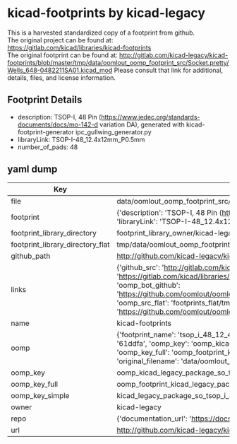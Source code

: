 # kicad-footprints by kicad-legacy  
This is a harvested standardized copy of a footprint from github.  
The original project can be found at:  
https://gitlab.com/kicad/libraries/kicad-footprints  
The original footprint can be found at:
http://gitlab.com/kicad-legacy/kicad-footprints/blob/master/tmp/data/oomlout_oomp_footprint_src/Socket.pretty/Wells_648-0482211SA01.kicad_mod
Please consult that link for additional, details, files, and license information.  
## Footprint Details
* description: TSOP-I, 48 Pin (https://www.jedec.org/standards-documents/docs/mo-142-d variation DA), generated with kicad-footprint-generator ipc_gullwing_generator.py  
* libraryLink: TSOP-I-48_12.4x12mm_P0.5mm  
* number_of_pads: 48  
## yaml dump  
| Key | Value |  
| --- | --- |  
| file | data/oomlout_oomp_footprint_src/kicad-footprints/Package_SO.pretty/TSOP-I-48_12.4x12mm_P0.5mm.kicad_mod |  
| footprint | {'description': 'TSOP-I, 48 Pin (https://www.jedec.org/standards-documents/docs/mo-142-d variation DA), generated with kicad-footprint-generator ipc_gullwing_generator.py', 'libraryLink': 'TSOP-I-48_12.4x12mm_P0.5mm', 'number_of_pads': 48} |  
| footprint_library_directory | footprint_library_owner/kicad-legacy_kicad-footprints |  
| footprint_library_directory_flat | tmp/data/oomlout_oomp_footprint_src/footprints_flat/kicad_legacy_package_so_tsop_i_48_12_4x12mm_p0_5mm/working |  
| github_path | http://github.com/kicad-legacy/kicad-footprints/blob/master/tmp/data/oomlout_oomp_footprint_src/Package_SO.pretty/TSOP-I-48_12.4x12mm_P0.5mm.kicad_mod |  
| links | {'github_src': 'http://gitlab.com/kicad-legacy/kicad-footprints/blob/master/tmp/data/oomlout_oomp_footprint_src/Socket.pretty/Wells_648-0482211SA01.kicad_mod', 'github_src_repo': 'https://gitlab.com/kicad/libraries/kicad-footprints', 'oomp_bot': 'tmp/data/oomlout_oomp_footprint_src/footprints/kicad_legacy_package_so_tsop_i_48_12_4x12mm_p0_5mm/working', 'oomp_bot_github': 'https://github.com/oomlout/oomlout_oomp_footprint_bot/tree/main/tmp/data/oomlout_oomp_footprint_src/footprints/kicad_legacy_package_so_tsop_i_48_12_4x12mm_p0_5mm/working', 'oomp_src_flat': 'footprints_flat/tmp/data/oomlout_oomp_footprint_src/footprints_flat/kicad_legacy_package_so_tsop_i_48_12_4x12mm_p0_5mm/working', 'oomp_src_flat_github': 'https://github.com/oomlout/oomlout_oomp_footprint_src/tree/main/tmp/data/oomlout_oomp_footprint_src/footprints_flat/kicad_legacy_package_so_tsop_i_48_12_4x12mm_p0_5mm/working'} |  
| name | kicad-footprints |  
| oomp | {'footprint_name': 'tsop_i_48_12_4x12mm_p0_5mm', 'library_name': 'package_so', 'md5': '61ddfa0aa6b665fe9449460c1c2a0b20', 'md5_10': '61ddfa0aa6', 'md5_5': '61ddf', 'md5_6': '61ddfa', 'oomp_key': 'oomp_kicad_legacy_package_so_tsop_i_48_12_4x12mm_p0_5mm', 'oomp_key_extra': 'oomp_footprint_kicad_legacy_package_so_tsop_i_48_12_4x12mm_p0_5mm', 'oomp_key_full': 'oomp_footprint_kicad_legacy_package_so_tsop_i_48_12_4x12mm_p0_5mm_61ddfa', 'oomp_key_simple': 'kicad_legacy_package_so_tsop_i_48_12_4x12mm_p0_5mm', 'original_filename': 'data/oomlout_oomp_footprint_src/kicad-footprints/Package_SO.pretty/TSOP-I-48_12.4x12mm_P0.5mm.kicad_mod', 'owner_name': 'kicad_legacy'} |  
| oomp_key | oomp_kicad_legacy_package_so_tsop_i_48_12_4x12mm_p0_5mm |  
| oomp_key_full | oomp_footprint_kicad_legacy_package_so_tsop_i_48_12_4x12mm_p0_5mm |  
| oomp_key_simple | kicad_legacy_package_so_tsop_i_48_12_4x12mm_p0_5mm |  
| owner | kicad-legacy |  
| repo | {'documentation_url': 'https://docs.github.com/rest/repos/repos#get-a-repository', 'message': 'Not Found'} |  
| url | http://github.com/kicad-legacy/kicad-footprints |  

